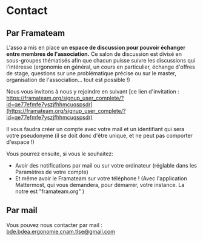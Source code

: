 # Contact

## Par Framateam

L'asso a mis en place **un espace de discussion pour pouvoir échanger entre membres de l'association.** Ce salon de discussion est divisé en sous-groupes thématisés afin que chacun puisse suivre les discussions qui l'intéresse (ergonomie en général, un cours en particulier, échange d'offres de stage, questions sur une problématique précise ou sur le master, organisation de l'association… tout est possible !)

Nous vous invitons à nous y rejoindre en suivant [ce lien d'invitation : https://framateam.org/signup_user_complete/?id=qe77efmfe7yszjfhhmcuqspsdr](https://framateam.org/signup_user_complete/?id=qe77efmfe7yszjfhhmcuqspsdr)

Il vous faudra créer un compte avec votre mail et un identifiant qui sera votre pseudonyme (il se doit donc d'être unique, et ne peut pas comporter d'espace !)

Vous pourrez ensuite, si vous le souhaitez:
- Avoir des notifications par mail ou sur votre ordinateur (réglable dans les Paramètres de votre compte)
- Et même avoir le Framateam sur votre téléphone ! (Avec l'application Mattermost, qui vous demandera, pour démarrer, votre instance. La notre est "framateam.org" )

## Par mail

Vous pouvez nous contacter par mail : bde.bdea.ergonomie.cnam.tlse@gmail.com
